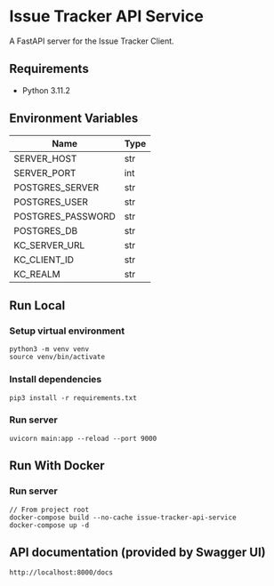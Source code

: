 # Issue Tracker API Service

A FastAPI server for the Issue Tracker Client.

## Requirements

- Python 3.11.2

## Environment Variables

| Name   | Type |
|--------|-----|
| SERVER_HOST | str |
| SERVER_PORT | int |
| POSTGRES_SERVER | str |
| POSTGRES_USER | str |
| POSTGRES_PASSWORD | str |
| POSTGRES_DB | str |
| KC_SERVER_URL | str |
| KC_CLIENT_ID | str |
| KC_REALM | str |

## Run Local

### Setup virtual environment

```
python3 -m venv venv
source venv/bin/activate
```

### Install dependencies

```
pip3 install -r requirements.txt
```

### Run server

```
uvicorn main:app --reload --port 9000
```

## Run With Docker

### Run server

```
// From project root
docker-compose build --no-cache issue-tracker-api-service
docker-compose up -d
```

## API documentation (provided by Swagger UI)

```
http://localhost:8000/docs
```